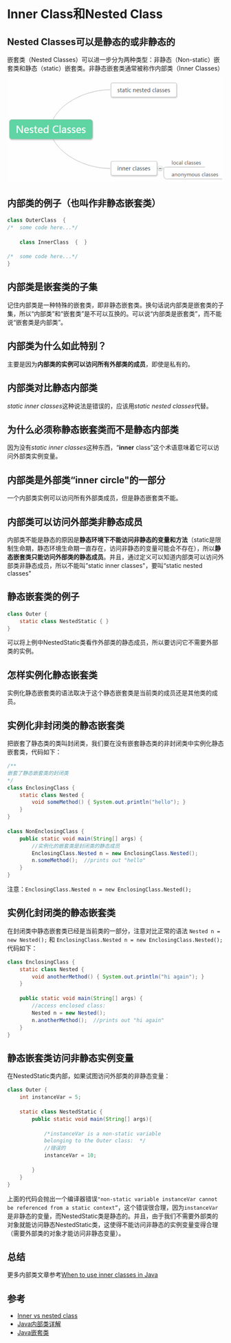 # Inner Class和Nested Class

## Nested Classes可以是静态的或非静态的

嵌套类（Nested Classes）可以进一步分为两种类型：非静态（Non-static）嵌套类和静态（static）嵌套类。非静态嵌套类通常被称作内部类（Inner Classes）

![Nested](../res/nested.jpg)

## 内部类的例子（也叫作非静态嵌套类）

```java
class OuterClass  {
/*  some code here...*/

	class InnerClass  {  }

/*  some code here...*/
}
```

## 内部类是嵌套类的子集

记住内部类是一种特殊的嵌套类，即非静态嵌套类。换句话说内部类是嵌套类的子集，所以“内部类”和“嵌套类”是不可以互换的。可以说“内部类是嵌套类”，而不能说“嵌套类是内部类”。

## 内部类为什么如此特别？

主要是因为**内部类的实例可以访问所有外部类的成员**，即使是私有的。

## 内部类对比静态内部类

*static inner classes*这种说法是错误的，应该用*static nested classes*代替。

## 为什么必须称静态嵌套类而不是静态内部类

因为没有*static inner classes*这种东西，“**inner** class”这个术语意味着它可以访问外部类实例变量。

## 内部类是外部类“inner circle"的一部分

一个内部类实例可以访问所有外部类成员，但是静态嵌套类不能。

## 内部类可以访问外部类非静态成员

内部类不能是静态的原因是**静态环境下不能访问非静态的变量和方法**（static是限制生命期，静态环境生命期一直存在，访问非静态的变量可能会不存在），所以**静态嵌套类只能访问外部类的静态成员**。并且，通过定义可以知道内部类可以访问外部类非静态成员，所以不能叫”static inner classes"，要叫“static nested classes"

## 静态嵌套类的例子

```java
class Outer {
    static class NestedStatic { }
}
```

可以将上例中NestedStatic类看作外部类的静态成员，所以要访问它不需要外部类的实例。

## 怎样实例化静态嵌套类

实例化静态嵌套类的语法取决于这个静态嵌套类是当前类的成员还是其他类的成员。

## 实例化非封闭类的静态嵌套类

把嵌套了静态类的类叫封闭类，我们要在没有嵌套静态类的非封闭类中实例化静态嵌套类，代码如下：

```java
/**
嵌套了静态嵌套类的封闭类
*/
class EnclosingClass {
  	static class Nested {
  		void someMethod() { System.out.println("hello"); }
  	}
}

class NonEnclosingClass {
	public static void main(String[] args) {
        //实例化的嵌套类是封闭类的静态成员
        EnclosingClass.Nested n = new EnclosingClass.Nested(); 
        n.someMethod();  //prints out "hello"
	}
}
```

注意：`EnclosingClass.Nested n = new EnclosingClass.Nested(); `

## 实例化封闭类的静态嵌套类

在封闭类中静态嵌套类已经是当前类的一部分，注意对比正常的语法
`Nested n = new Nested();` 和
`EnclosingClass.Nested n = new EnclosingClass.Nested();` 
代码如下：

```java
class EnclosingClass {
	static class Nested {
		void anotherMethod() { System.out.println("hi again"); } 
	}

	public static void main(String[] args) {
        //access enclosed class:
        Nested n = new Nested(); 
        n.anotherMethod();  //prints out "hi again"
	}
}
```

## 静态嵌套类访问非静态实例变量

在NestedStatic类内部，如果试图访问外部类的非静态变量：

```java
class Outer {
    int instanceVar = 5;
    
    static class NestedStatic {
        public static void main(String[] args){

            /*instanceVar is a non-static variable
            belonging to the Outer class:  */
			//错误的
            instanceVar = 10; 

        }
    }
}
```

上面的代码会抛出一个编译器错误`"non-static variable instanceVar cannot be referenced from a static context”`，这个错误很合理，因为`instanceVar`是非静态的变量，而NestedStatic类是静态的。并且，由于我们不需要外部类的对象就能访问静态NestedStatic类，这使得不能访问非静态的实例变量变得合理（需要外部类的对象才能访问非静态变量）。

## 总结

更多内部类文章参考[When to use inner classes in Java](http://www.programmerinterview.com/index.php/java-questions/when-to-use-inner-classes-in-java/)

## 参考

- [Inner vs nested class](http://www.programmerinterview.com/index.php/java-questions/inner-vs-nested-classes/)
- [Java内部类详解](http://www.cnblogs.com/dolphin0520/p/3811445.html)
- [Java嵌套类](http://blog.csdn.net/u200814499/article/details/44408649)